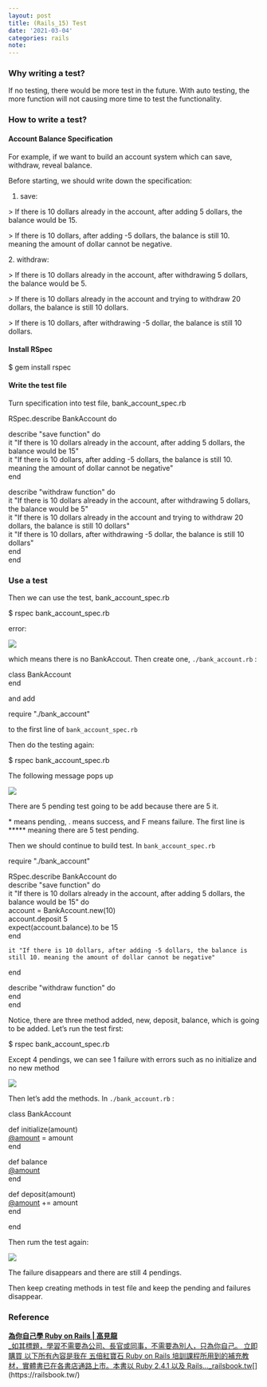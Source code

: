 ```yaml
---
layout: post
title: (Rails_15) Test
date: '2021-03-04'
categories: rails
note: 
---
```


### Why writing a test?

If no testing, there would be more test in the future. With auto testing, the more function will not causing more time to test the functionality.

### How to write a test?

#### Account Balance Specification

For example, if we want to build an account system which can save, withdraw, reveal balance.

Before starting, we should write down the specification:

1.  save:

\> If there is 10 dollars already in the account, after adding 5 dollars, the balance would be 15.

\> If there is 10 dollars, after adding -5 dollars, the balance is still 10. meaning the amount of dollar cannot be negative.

2\. withdraw:

\> If there is 10 dollars already in the account, after withdrawing 5 dollars, the balance would be 5.

\> If there is 10 dollars already in the account and trying to withdraw 20 dollars, the balance is still 10 dollars.

\> If there is 10 dollars, after withdrawing -5 dollar, the balance is still 10 dollars.

#### Install RSpec

$ gem install rspec

#### Write the test file

Turn specification into test file, bank\_account\_spec.rb

RSpec.describe BankAccount do  
    
  describe "save function" do  
    it "If there is 10 dollars already in the account, after adding 5 dollars, the balance would be 15"  
    it "If there is 10 dollars, after adding -5 dollars, the balance is still 10. meaning the amount of dollar cannot be negative"  
  end  
    
  describe "withdraw function" do  
    it "If there is 10 dollars already in the account, after withdrawing 5 dollars, the balance would be 5"  
    it "If there is 10 dollars already in the account and trying to withdraw 20 dollars, the balance is still 10 dollars"  
    it "If there is 10 dollars, after withdrawing -5 dollar, the balance is still 10 dollars"  
  end  
end

### Use a test

Then we can use the test, bank\_account\_spec.rb

$ rspec bank\_account\_spec.rb

error:

![](/Users/chenyongzhe/coding/practice_not_for_github/javascript_practice/medium-to-markdown/medium-export/posts/md_1623056197395/img/1__iJwOlbAmm6WbzezhIlHXbg.png)

which means there is no BankAccout. Then create one, `./bank_account.rb` :

class BankAccount  
end

and add

require "./bank\_account"

to the first line of `bank_account_spec.rb`

Then do the testing again:

$ rspec bank\_account\_spec.rb

The following message pops up

![](/Users/chenyongzhe/coding/practice_not_for_github/javascript_practice/medium-to-markdown/medium-export/posts/md_1623056197395/img/1__XsUeZLKOoNJENyU0aT5w6w.png)

There are 5 pending test going to be add because there are 5 it.

\* means pending, . means success, and F means failure. The first line is \*\*\*\*\* meaning there are 5 test pending.

Then we should continue to build test. In `bank_account_spec.rb`

require "./bank\_account"

RSpec.describe BankAccount do  
  describe "save function" do  
    it "If there is 10 dollars already in the account, after adding 5 dollars, the balance would be 15" do  
      account = BankAccount.new(10)  
      account.deposit 5  
      expect(account.balance).to be 15  
    end

    it "If there is 10 dollars, after adding -5 dollars, the balance is still 10. meaning the amount of dollar cannot be negative"  
  end

  describe "withdraw function" do  
  end  
end

Notice, there are three method added, new, deposit, balance, which is going to be added. Let’s run the test first:

$ rspec bank\_account\_spec.rb

Except 4 pendings, we can see 1 failure with errors such as no initialize and no new method

![](/Users/chenyongzhe/coding/practice_not_for_github/javascript_practice/medium-to-markdown/medium-export/posts/md_1623056197395/img/1__2Ef4pd2u__b3lccQP54G3KA.png)

Then let’s add the methods. In `./bank_account.rb` :

class BankAccount  
    
  def initialize(amount)  
    [@amount](http://twitter.com/amount "Twitter profile for @amount") = amount  
  end

  def balance  
    [@amount](http://twitter.com/amount "Twitter profile for @amount")  
  end

  def deposit(amount)  
    [@amount](http://twitter.com/amount "Twitter profile for @amount") += amount  
  end

end

Then rum the test again:

![](/Users/chenyongzhe/coding/practice_not_for_github/javascript_practice/medium-to-markdown/medium-export/posts/md_1623056197395/img/1__svumF__piK__Zja4I7AOaUcQ.png)

The failure disappears and there are still 4 pendings.

Then keep creating methods in test file and keep the pending and failures disappear.

### Reference

[**為你自己學 Ruby on Rails | 高見龍**  
_如其標題，學習不需要為公司、長官或同事，不需要為別人，只為你自己。 立即購買 以下所有內容是我在 五倍紅寶石 Ruby on Rails 培訓課程所用到的補充教材，實體書已在各書店通路上市。本書以 Ruby 2.4.1 以及 Rails…_railsbook.tw](https://railsbook.tw/ "https://railsbook.tw/")[](https://railsbook.tw/)